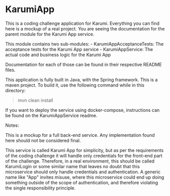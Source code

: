 # KarumiApp

This is a coding challenge application for Karumi. Everything you can find here is a mockup of a real project.
You are seeing the documentation for the parent module for the Karumi App service.

This module contains two sub-modules:
    - KarumiAppAcceptanceTests: The acceptance tests for the Karumi App service
    - KarumiAppService: The actual code and business logic for the Karumi App


Documentation for each of those can be found in their respective README files.

This application is fully built in Java, with the Spring framework. This is a maven project. To build it, use the following command while in this directory:

> mvn clean install

If you want to deploy the service using docker-compose, instructions can be found on the KarumiAppService readme.

Notes:

This is a mockup for a full back-end service. Any implementation found here should not be considered final.

This service is called Karumi App for simplicity, but as per the requirements of the coding challenge it will handle only credentials for the front-end part of the challenge.
Therefore, in a real environment, this should be called KarumiLogin or some similar name that leaves no doubt that this microservice should only handle credentials and authentication.
A generic name like "App" invites misuse, where this microservice could end up doing something outside of the scope of authentication, and therefore violating the single responsibility principle.


